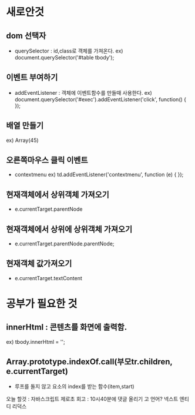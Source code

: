 # 새로안것
## dom 선택자
- querySelector : id,class로 객체를 가져온다.
ex) document.querySelector('#table tbody');

## 이벤트 부여하기
- addEventListener : 객체에 이벤트함수를 만들때 사용한다.
ex) document.querySelector('#exec').addEventListener('click', function() { });

## 배열 만들기
ex) Array(45)

## 오른쪽마우스 클릭 이벤트
- contextmenu
ex) td.addEventListener('contextmenu', function (e) { });

## 현재객체에서 상위객체 가져오기
- e.currentTarget.parentNode 

## 현재객체에서 상위에 상위객체 가져오기
- e.currentTarget.parentNode.parentNode;

## 현재객체 값가져오기
- e.currentTarget.textContent

# 공부가 필요한 것
## innerHtml : 콘텐츠를 화면에 출력함.
ex) tbody.innerHtml = '';

## Array.prototype.indexOf.call(부모tr.children, e.currentTarget)
- 루프를 돌지 않고 요소의 index를 받는 함수(item,start)


오늘 할것 : 자바스크립트 제로초
회고 : 10시40분에 댓글 올리기
고 언어?
넥스트 엔티디 
리덕스

